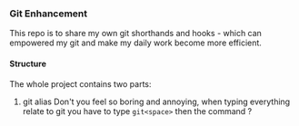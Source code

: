 ### Git Enhancement
This repo is to share my own git shorthands and hooks - which can empowered my git and make my daily work become more efficient.

#### Structure
The whole project contains two parts:
1. git alias
	Don't you feel so boring and annoying,  when typing everything relate to git you have to type `git<space>` then the command ?
